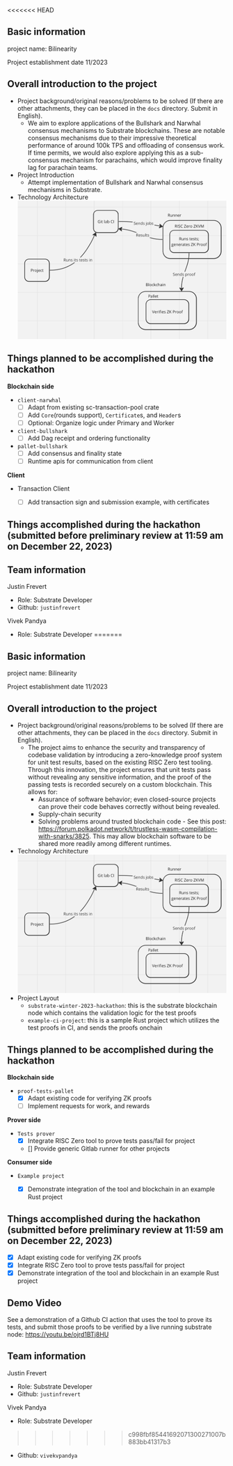 <<<<<<< HEAD
## Basic information

project name: Bilinearity

Project establishment date 11/2023

## Overall introduction to the project
- Project background/original reasons/problems to be solved (If there are other attachments, they can be placed in the `docs` directory. Submit in English).
  - We aim to explore applications of the Bullshark and Narwhal consensus mechanisms to Substrate blockchains. These are notable consensus mechanisms due to their impressive theoretical performance of around 100k TPS and offloading of consensus work. If time permits, we would also explore applying this as a sub-consensus mechanism for parachains, which would improve finality lag for parachain teams. 
- Project Introduction
  - Attempt implementation of Bullshark and Narwhal consensus mechanisms in Substrate. 
- Technology Architecture
  ![Substrate solution architecture](./docs/architecture.png)

## Things planned to be accomplished during the hackathon

**Blockchain side**

- `client-narwhal`
   - [ ] Adapt from existing sc-transaction-pool crate
   - [ ] Add `Core`(rounds support), `Certificate`s, and `Header`s
   - [ ] Optional: Organize logic under Primary and Worker
- `client-bullshark`
   - [ ] Add Dag receipt and ordering functionality
- `pallet-bullshark`
   - [ ] Add consensus and finality state
   - [ ] Runtime apis for communication from client

**Client**
- Transaction Client
   - [ ] Add transaction sign and submission example, with certificates


## Things accomplished during the hackathon (submitted before preliminary review at 11:59 am on December 22, 2023)

## Team information

Justin Frevert
  - Role: Substrate Developer
  - Github: `justinfrevert`

Vivek Pandya
  - Role: Substrate Developer
=======
## Basic information

project name: Bilinearity

Project establishment date 11/2023

## Overall introduction to the project
- Project background/original reasons/problems to be solved (If there are other attachments, they can be placed in the `docs` directory. Submit in English).
  - The project aims to enhance the security and transparency of codebase validation by introducing a zero-knowledge proof system for unit test results, based on the existing RISC Zero test tooling. Through this innovation, the project ensures that unit tests pass without revealing any sensitive information, and the proof of the passing tests is recorded securely on a custom blockchain.
  This allows for:
    - Assurance of software behavior; even closed-source projects can prove their code behaves correctly without being revealed.
    - Supply-chain security
    - Solving problems around trusted blockchain code - See this post: https://forum.polkadot.network/t/trustless-wasm-compilation-with-snarks/3825. This may allow blockchain software to be shared more readily among different runtimes.
- Technology Architecture
  ![Substrate solution architecture](./docs/architecture.png)
- Project Layout
  - `substrate-winter-2023-hackathon`: this is the substrate blockchain node which contains the validation logic for the test proofs
  - `example-ci-project`: this is a sample Rust project which utilizes the test proofs in CI, and sends the proofs onchain

## Things planned to be accomplished during the hackathon

**Blockchain side**

- `proof-tests-pallet`
   - [x] Adapt existing code for verifying ZK proofs
   - [ ] Implement requests for work, and rewards

**Prover side**

- `Tests prover`
   - [x] Integrate RISC Zero tool to prove tests pass/fail for project
   - [] Provide generic Gitlab runner for other projects

**Consumer side**

- `Example project`
   - [x] Demonstrate integration of the tool and blockchain in an example Rust project


## Things accomplished during the hackathon (submitted before preliminary review at 11:59 am on December 22, 2023)
   - [x] Adapt existing code for verifying ZK proofs
   - [x] Integrate RISC Zero tool to prove tests pass/fail for project
   - [x] Demonstrate integration of the tool and blockchain in an example Rust project

## Demo Video
See a demonstration of a Github CI action that uses the tool to prove its tests, and submit those proofs to be verified by a live running substrate node:
https://youtu.be/ojrd1BTj8HU

## Team information

Justin Frevert
  - Role: Substrate Developer
  - Github: `justinfrevert`

Vivek Pandya
  - Role: Substrate Developer
>>>>>>> c998fbf85441692071300271007b883bb41317b3
  - Github: `vivekvpandya`